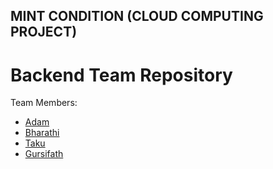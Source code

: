 ## MINT CONDITION (CLOUD COMPUTING PROJECT) ##
# Backend Team Repository #

Team Members:
- [Adam](https://github.com/Adam7288)
- [Bharathi](https://github.com/bharathi108)
- [Taku](https://github.com/taku-takamatsu)
- [Gursifath](https://github.com/gursifath)
